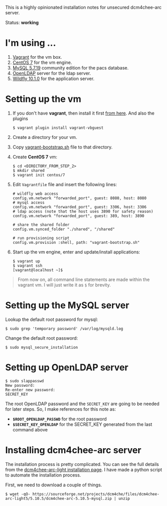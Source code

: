 This is a highly opinionated installation notes for unsecured dcm4chee-arc server.

Status: **working**

# I'm using ...

1. [Vagrant](https://www.vagrantup.com/) for the vm box.
2. [CentOS 7](https://www.centos.org/) for the vm engine.
3. [MySQL 5.7.19](https://www.mysql.com/) community edition for the pacs database.
4. [OpenLDAP](https://www.openldap.org/) server for the ldap server.
5. [Wildfly 10.1.0](http://wildfly.org/) for the application server.

# Setting up the vm

1. If you don't have **vagrant**, then install it first [from here](https://www.vagrantup.com/downloads.html).
   And also the plugins
   ```
   $ vagrant plugin install vagrant-vbguest
   ```

2. Create a directory for your vm.

3. Copy [vagrant-bootstrap.sh](dcm4chee-arc-notes/vagrant-bootstrap.sh) file to that directory.

3. Create **CentOS 7** vm:
   ```
   $ cd <DIRECTORY_FROM_STEP_2>
   $ mkdir shared
   $ vagrant init centos/7
   ```
   
3. Edit `Vagrantfile` file and insert the following lines:
   ```
   # wildfly web access
   config.vm.network "forwarded_port", guest: 8080, host: 8080
   # mysql access
   config.vm.network "forwarded_port", guest: 3306, host: 3306
   # ldap access (note that the host uses 3890 for safety reason)
   config.vm.network "forwarded_port", guest: 389, host: 3890

   # share the shared folder
   config.vm.synced_folder "./shared", "/shared"
   
   # run provisioning script
   config.vm.provision :shell, path: "vagrant-bootstrap.sh"
   ```
   
4. Start up the vm engine, enter and update/install applications:
   ```
   $ vagrant up
   $ vagrant ssh
   [vagrant@localhost ~]$ 
   ```
   
> From now on, all command line statements are made within the vagrant vm. I will just write it as `$` for brevity.

# Setting up the MySQL server

Lookup the default root password for mysql:
```
$ sudo grep 'temporary password' /var/log/mysqld.log
```

Change the default root password:
```
$ sudo mysql_secure_installation
```

# Setting up OpenLDAP server

```
$ sudo slappasswd
New password:
Re-enter new password:
SECRET_KEY
```

The root OpenLDAP password and the `SECRET_KEY` are going to be needed for later steps. So, I make references for this note as:
* **`$ROOT_OPENLDAP_PASSWD`** for the root password
* **`$SECRET_KEY_OPENLDAP`** for the SECRET_KEY generated from the last command above

# Installing dcm4chee-arc server

The installation process is pretty complicated. You can see the full details from the [dcm4chee-arc-light installation page](https://github.com/dcm4che/dcm4chee-arc-light/wiki/Installation). I have made a python script to automate the installation process.

First, we need to download a couple of things.
```
$ wget -qO- https://sourceforge.net/projects/dcm4che/files/dcm4chee-arc-light5/5.10.5/dcm4chee-arc-5.10.5-mysql.zip | unzip
```
